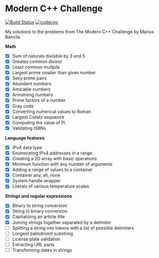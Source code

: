 # Modern C++ Challenge
[![Build Status](https://travis-ci.com/LesnyRumcajs/ModernCppChallenge.svg?branch=master)](https://travis-ci.com/LesnyRumcajs/ModernCppChallenge)
[![codecov](https://codecov.io/gh/LesnyRumcajs/ModernCppChallenge/branch/master/graph/badge.svg)](https://codecov.io/gh/LesnyRumcajs/ModernCppChallenge)


My solutions to the problems from The Modern C++ Challenge by Marius Bancila

**Math**
- [x] Sum of naturals divisible by 3 and 5
- [x] Greates common divisor
- [x] Least common multpile
- [x] Largest prime smaller than given number
- [x] Sexy prime pairs
- [x] Abundant numbers
- [x] Amicable numbers
- [x] Armstrong numbers
- [x] Prime factors of a number
- [x] Gray code
- [x] Converting numerical values to Roman
- [x] Largest Collatz sequence
- [x] Computing the value of Pi
- [x] Validating ISBNs

**Language features**
- [x] IPv4 data type
- [x] Enumerating IPv4 addresses in a range
- [x] Creating a 2D array with basic operations
- [x] Minimum function with any number of arguments
- [x] Adding a range of values to a container
- [x] Container any, all, none
- [x] System handle wrapper
- [x] Literals of various temperature scales

**Strings and regular expressions**
- [x] Binary to string conversion
- [x] String to binary conversion
- [x] Capitalizing an article title
- [x] Joining strings together separated by a delimiter
- [ ] Splitting a string into tokens with a list of possible delimiters
- [ ] Longest palindromit substring
- [ ] License plate validation
- [ ] Extracting URL parts
- [ ] Transforming dates in strings
